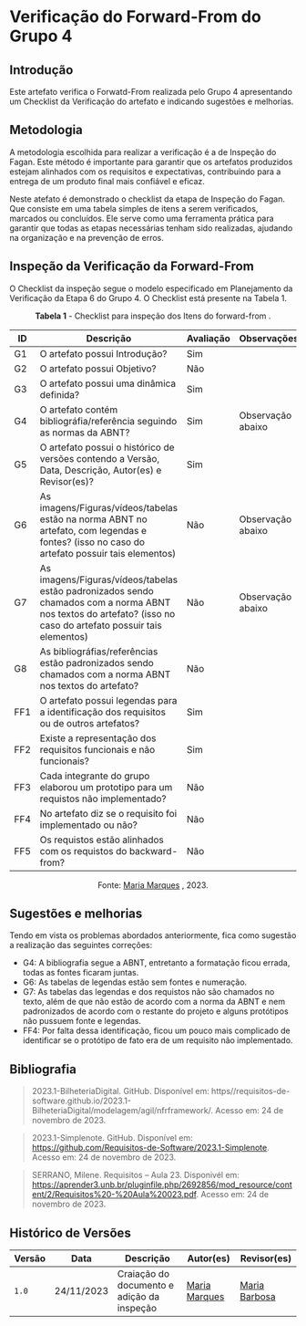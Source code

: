 # Verificação do Forward-From do Grupo 4

## Introdução

Este artefato verifica o Forwatd-From realizada pelo Grupo 4 apresentando um Checklist da Verificação do artefato e indicando sugestões e melhorias. 

## Metodologia

A metodologia escolhida para realizar a verificação é a de Inspeção do Fagan. Este método é importante para garantir que os artefatos produzidos estejam alinhados com os requisitos e expectativas, contribuindo para a entrega de um produto final mais confiável e eficaz. 

Neste atefato é demonstrado o checklist da etapa de Inspeção do Fagan. Que consiste em uma tabela simples de itens a serem verificados, marcados ou concluídos. Ele serve como uma ferramenta prática para garantir que todas as etapas necessárias tenham sido realizadas, ajudando na organização e na prevenção de erros.

## Inspeção da Verificação da Forward-From

O Checklist da inspeção segue o modelo especificado em Planejamento da Verificação da Etapa 6 do Grupo 4. O Checklist está presente na Tabela 1.

<center>

**Tabela 1** - Checklist para inspeção dos Itens do forward-from .

| ID | Descrição | Avaliação | Observações |
| ---| -------- | --------- | ------------ |
| G1  | O artefato possui Introdução? | Sim |  |
| G2  | O artefato possui Objetivo? | Não |  |
| G3  | O artefato possui uma dinâmica definida? | Sim |  |
| G4  | O artefato contém bibliográfia/referência seguindo as normas da ABNT? | Sim | Observação abaixo |
| G5  | O artefato possui o histórico de versões contendo a Versão, Data, Descrição, Autor(es) e Revisor(es)? | Sim |  |
| G6  | As imagens/Figuras/vídeos/tabelas estão na norma ABNT no artefato, com legendas e fontes? (isso no caso do artefato possuir tais elementos) | Não |  Observação abaixo |
| G7  | As imagens/Figuras/vídeos/tabelas estão padronizados sendo chamados com a norma ABNT nos textos do artefato? (isso no caso do artefato possuir tais elementos) | Não | Observação abaixo |
| G8  | As bibliográfias/referências estão padronizados sendo chamados com a norma ABNT nos textos do artefato?  | Não |  |
| FF1 | O artefato possui legendas para a identificação dos requisitos ou de outros artefatos? | Sim |  |
| FF2 | Existe a representação dos requisitos funcionais e não funcionais? | Sim |  |
| FF3 | Cada integrante do grupo elaborou um prototipo para um requistos não implementado? | Não |  |
| FF4 | No artefato diz se o requisito foi implementado ou não?  | Não  |  |
| FF5 | Os requistos estão alinhados com os requistos do backward-from? | Não |  |

Fonte: [Maria Marques](https://github.com/EduardaSMarques) , 2023.

</center>

## Sugestões e melhorias

Tendo em vista os problemas abordados anteriormente, fica como sugestão a realização das seguintes correções:

  - G4: A bibliografia segue a ABNT, entretanto a formatação ficou errada, todas as fontes ficaram juntas.
  - G6: As tabelas de legendas estão sem fontes e numeração.
  - G7: As tabelas das legendas e dos requistos não são chamados no texto, além de que não estão de acordo com a norma da ABNT e nem padronizados de acordo com o restante do projeto e alguns protótipos não pussuem fonte e legendas.
  - FF4: Por falta dessa identificação, ficou um pouco mais complicado de identificar se o protótipo de fato era de um requisito não implementado.



## Bibliografia

> 2023.1-BilheteriaDigital. GitHub. Disponível em: https//requisitos-de-software.github.io/2023.1-BilheteriaDigital/modelagem/agil/nfrframework/.  Acesso em: 24 de novembro de 2023.

> 2023.1-Simplenote. GitHub. Disponível em: https://github.com/Requisitos-de-Software/2023.1-Simplenote.  Acesso em: 24 de novembro de 2023.

> SERRANO, Milene. Requisitos – Aula 23. Disponivél em: https://aprender3.unb.br/pluginfile.php/2692856/mod_resource/content/2/Requisitos%20-%20Aula%20023.pdf. Acesso em: 24 de novembro de 2023.

## Histórico de Versões

| Versão | Data       | Descrição   | Autor(es)   | Revisor(es) |
| ------ | ---------- | ----------- | ------------ | ---------- |
| `1.0`  | 24/11/2023 | Craiação do documento e adição da inspeção | [Maria Marques ](https://github.com/EduardaSMarques) | [Maria Barbosa](https://github.com/Madu01)|
